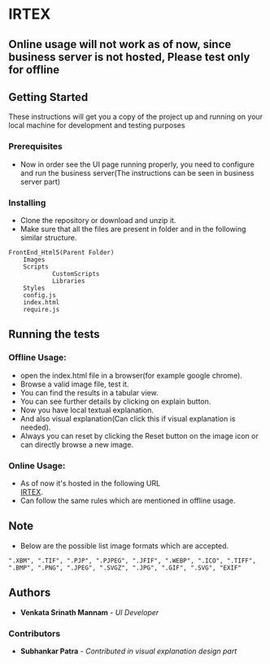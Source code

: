 # IRTEX

## Online usage will not work as of now, since business server is not hosted, Please test only for offline

## Getting Started

These instructions will get you a copy of the project up and running on your local machine for development and testing purposes


### Prerequisites

* Now in order see the UI page running properly, you need to configure and run the business server(The instructions can be seen in business server part)  

### Installing

* Clone the repository or download and unzip it.    
* Make sure that all the files are present in folder and in the following similar structure.  

```
FrontEnd_Html5(Parent Folder)
    Images    
    Scripts  
            CustomScripts
            Libraries
    Styles  
    config.js  
    index.html  
    require.js  
```

## Running the tests

### Offline Usage:

* open the index.html file in a browser(for example google chrome).
* Browse a valid image file, test it. 
* You can find the results in a tabular view.
* You can see further details by clicking on explain button.
* Now you have local textual explanation.
* And also visual explanation(Can click this if visual explanation is needed).
* Always you can reset by clicking the Reset button on the image icon or can directly browse a new image.

### Online Usage:

* As of now it's hosted in the following URL  
[IRTEX](https://irtex.azurewebsites.net/).
* Can follow the same rules which are mentioned in offline usage.


## Note

* Below are the possible list image formats which are accepted.

```
".XBM", ".TIF", ".PJP", ".PJPEG", ".JFIF", ".WEBP", ".ICO", ".TIFF", ".BMP", ".PNG", ".JPEG", ".SVGZ", ".JPG", ".GIF", ".SVG", "EXIF"
```

## Authors

* **Venkata Srinath Mannam** - *UI Developer*

### Contributors
* **Subhankar Patra** - *Contributed in visual explanation design part*

